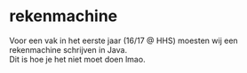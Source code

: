 # rekenmachine
Voor een vak in het eerste jaar (16/17 @ HHS) moesten wij een rekenmachine schrijven in Java. 
<br/>
Dit is hoe je het niet moet doen lmao.
